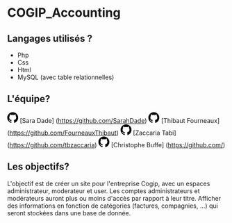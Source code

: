 # COGIP_Accounting

## Langages utilisés ?

* Php
* Css
* Html
* MySQL (avec table relationnelles)

## L'équipe?

![image](./Pictures/github.png) [Sara Dade] (https://github.com/SarahDade)
![image](./Pictures/github.png) [Thibaut Fourneaux] (https://github.com/FourneauxThibaut)
![image](./Pictures/github.png) [Zaccaria Tabi] (https://github.com/tbzaccaria)
![image](./Pictures/github.png) [Christophe Buffe] (https://github.com/)

## Les objectifs?

L'objectif est de créer un site pour l'entreprise Cogip, avec un espaces administrateur, moderateur et user. Les comptes administrateurs et modérateurs auront plus ou moins d'accès par rapport à leur titre. Afficher des informations en fonction de catégories (factures, compagnies, ...) qui seront stockées dans une base de donnée.

##